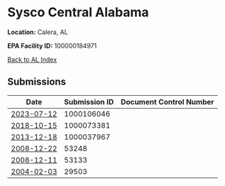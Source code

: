 # Sysco Central Alabama

**Location:** Calera, AL

**EPA Facility ID:** 100000184971

[Back to AL Index](../../index.md)

## Submissions

| Date | Submission ID | Document Control Number |
|------|--------------|-------------------------|
| [2023-07-12](submissions/1000106046.md) | 1000106046 |  |
| [2018-10-15](submissions/1000073381.md) | 1000073381 |  |
| [2013-12-18](submissions/1000037967.md) | 1000037967 |  |
| [2008-12-22](submissions/53248.md) | 53248 |  |
| [2008-12-11](submissions/53133.md) | 53133 |  |
| [2004-02-03](submissions/29503.md) | 29503 |  |
